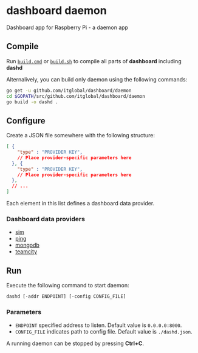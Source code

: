 dashboard daemon
================

Dashboard app for Raspberry Pi - a daemon app

Compile
-------

Run [`build.cmd`](/../build.cmd) or [`build.sh`](/../build.sh) to compile all parts of **dashboard** including **dashd**

Alternalively, you can build only daemon using the following commands:

```bash
go get -u github.com/itglobal/dashboard/daemon
cd $GOPATH/src/github.com/itglobal/dashboard/daemon
go build -o dashd .
```

Configure
---------

Create a JSON file somewhere  with the following structure:

```json
[ {
    "type" : "PROVIDER KEY",
    // Place provider-specific parameters here
  }, {
    "type" : "PROVIDER KEY",
    // Place provider-specific parameters here
  },
  // ...
]
```

Each element in this list defines a dashboard data provider.

### Dashboard data providers

* [sim](/../providers/sim/README.md)
* [ping](/../providers/ping/README.md)
* [mongodb](/../providers/mongodb/README.md)
* [teamcity](/../providers/teamcity/README.md)


Run
---

Execute the following command to start daemon:

```bash
dashd [-addr ENDPOINT] [-config CONFIG_FILE]
```

### Parameters

* `ENDPOINT` specified address to listen. Default value is `0.0.0.0:8000`.
* `CONFIG_FILE` indicates path to config file. Default value is `./dashd.json`.

A running daemon can be stopped by pressing **Ctrl+C**.